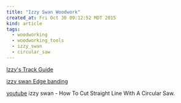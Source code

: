 ```yaml
---
title: "Izzy Swan Woodwork"
created_at: Fri Oct 30 09:12:52 MDT 2015
kind: article
tags:
  - woodworking
  - woodworking_tools
  - izzy_swan
  - circular_saw
---
```


<a href="https://www.youtube.com/watch?v=E7Qc2FNaLyU" target="_blank">Izzy's Track Guide</a>

<a href="https://www.youtube.com/watch?v=h-gLH5Q0OcU" target="_blank">izzy swan Edge banding</a>


<a href="https://www.youtube.com/watch?v=uIt4i8g7ZAc" target="_blank">youtube</a> izzy swan - How To Cut Straight Line With A Circular Saw.


<!--
html boilerplate
<a href="" target="_blank"></a>
<img src="" width="400px">
<ul>
  <li></li>
</ul>
<pre>
</pre>
<pre><code>
</code></pre>
-->
